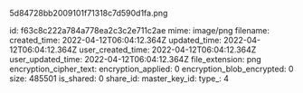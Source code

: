 5d84728bb2009101f71318c7d590d1fa.png

id: f63c8c222a784a778ea2c3c2e711c2ae
mime: image/png
filename: 
created_time: 2022-04-12T06:04:12.364Z
updated_time: 2022-04-12T06:04:12.364Z
user_created_time: 2022-04-12T06:04:12.364Z
user_updated_time: 2022-04-12T06:04:12.364Z
file_extension: png
encryption_cipher_text: 
encryption_applied: 0
encryption_blob_encrypted: 0
size: 485501
is_shared: 0
share_id: 
master_key_id: 
type_: 4